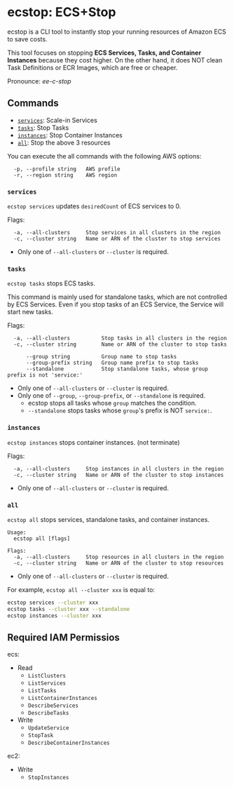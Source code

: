 # ecstop:  ECS+Stop

ecstop is a CLI tool to instantly stop your running resources of Amazon ECS to save costs.

This tool focuses on stopping **ECS Services, Tasks, and Container Instances** because they cost higher.
On the other hand, it does NOT clean Task Definitions or ECR Images, which are free or cheaper.

Pronounce: _ee-c-stop_

<!-- 
# Usage Pattern

1. CLI from local
2. on demand in AWS
3. Scheduled in AWS
-->

## Commands

- [`services`](#services): Scale-in Services
- [`tasks`](#tasks): Stop Tasks
- [`instances`](#instances): Stop Container Instances
- [`all`](#all): Stop the above 3 resources

You can execute the all commands with the following AWS options:
```console
  -p, --profile string   AWS profile
  -r, --region string    AWS region
```

### `services`

`ecstop services` updates `desiredCount` of ECS services to 0.

Flags:
```console
  -a, --all-clusters     Stop services in all clusters in the region
  -c, --cluster string   Name or ARN of the cluster to stop services
```
  - Only one of `--all-clusters` or `--cluster` is required.

### `tasks`

`ecstop tasks` stops ECS tasks.

This command is mainly used for standalone tasks, which are not controlled by ECS Services.
Even if you stop tasks of an ECS Service, the Service will start new tasks.

Flags:
```
  -a, --all-clusters          Stop tasks in all clusters in the region
  -c, --cluster string        Name or ARN of the cluster to stop tasks

      --group string          Group name to stop tasks
      --group-prefix string   Group name prefix to stop tasks
      --standalone            Stop standalone tasks, whose group prefix is not 'service:'
```

- Only one of `--all-clusters` or `--cluster` is required.
- Only one of `--group`, `--group-prefix`, or `--standalone` is required.
  - ecstop stops all tasks whose `group` matches the condition.
  - `--standalone` stops tasks whose `group`'s prefix is NOT `service:`.



### `instances`

`ecstop instances` stops container instances. (not terminate)

Flags:
```
  -a, --all-clusters     Stop instances in all clusters in the region
  -c, --cluster string   Name or ARN of the cluster to stop instances
```

- Only one of `--all-clusters` or `--cluster` is required.

### `all`

`ecstop all` stops services, standalone tasks, and container instances.

```
Usage:
  ecstop all [flags]

Flags:
  -a, --all-clusters     Stop resources in all clusters in the region
  -c, --cluster string   Name or ARN of the cluster to stop resources
```

- Only one of `--all-clusters` or `--cluster` is required.

For example, `ecstop all --cluster xxx` is equal to: 

```sh
ecstop services --cluster xxx
ecstop tasks --cluster xxx --standalone
ecstop instances --cluster xxx
```

## Required IAM Permissios

ecs:
- Read
  - `ListClusters`
  - `ListServices`
  - `ListTasks`
  - `ListContainerInstances`
  - `DescribeServices`
  - `DescribeTasks`
- Write
  - `UpdateService`
  - `StopTask`
  - `DescribeContainerInstances`

ec2:
- Write
  - `StopInstances`

